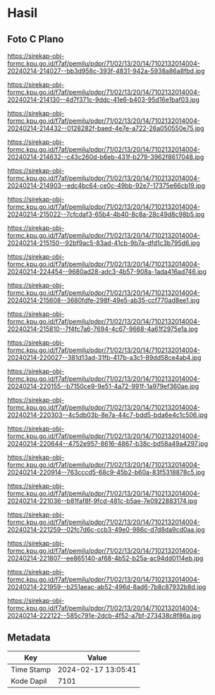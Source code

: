 # Hasil

## Foto C Plano

https://sirekap-obj-formc.kpu.go.id/f7af/pemilu/pdpr/71/02/13/20/14/7102132014004-20240214-214027--bb3d958c-393f-4831-942a-5938a86a8fbd.jpg

https://sirekap-obj-formc.kpu.go.id/f7af/pemilu/pdpr/71/02/13/20/14/7102132014004-20240214-214130--4d7f371c-9ddc-41e6-b403-95d16e1baf03.jpg

https://sirekap-obj-formc.kpu.go.id/f7af/pemilu/pdpr/71/02/13/20/14/7102132014004-20240214-214432--0128282f-baed-4e7e-a722-26a050550e75.jpg

https://sirekap-obj-formc.kpu.go.id/f7af/pemilu/pdpr/71/02/13/20/14/7102132014004-20240214-214632--c43c260d-b6eb-431f-b279-3962f8617048.jpg

https://sirekap-obj-formc.kpu.go.id/f7af/pemilu/pdpr/71/02/13/20/14/7102132014004-20240214-214903--edc4bc64-ce0c-49bb-92e7-17375e66cb19.jpg

https://sirekap-obj-formc.kpu.go.id/f7af/pemilu/pdpr/71/02/13/20/14/7102132014004-20240214-215022--7cfcdaf3-65b4-4b40-8c8a-28c49d8c98b5.jpg

https://sirekap-obj-formc.kpu.go.id/f7af/pemilu/pdpr/71/02/13/20/14/7102132014004-20240214-215150--92bf9ac5-83ad-41cb-9b7a-dfd1c3b795d6.jpg

https://sirekap-obj-formc.kpu.go.id/f7af/pemilu/pdpr/71/02/13/20/14/7102132014004-20240214-224454--9680ad28-adc3-4b57-908a-1ada416ad746.jpg

https://sirekap-obj-formc.kpu.go.id/f7af/pemilu/pdpr/71/02/13/20/14/7102132014004-20240214-215608--3680fdfe-298f-49e5-ab35-ccf770ad8ee1.jpg

https://sirekap-obj-formc.kpu.go.id/f7af/pemilu/pdpr/71/02/13/20/14/7102132014004-20240214-215810--7f4fc7a6-7694-4c67-9668-4a61f2975e1a.jpg

https://sirekap-obj-formc.kpu.go.id/f7af/pemilu/pdpr/71/02/13/20/14/7102132014004-20240214-220027--381d13ad-31fb-417b-a3c1-89dd58ce4ab4.jpg

https://sirekap-obj-formc.kpu.go.id/f7af/pemilu/pdpr/71/02/13/20/14/7102132014004-20240214-220155--b7150ce9-9e51-4a72-991f-1a979ef360ae.jpg

https://sirekap-obj-formc.kpu.go.id/f7af/pemilu/pdpr/71/02/13/20/14/7102132014004-20240214-220303--4c5db03b-8e7a-44c7-bdd5-bda6e4c1c506.jpg

https://sirekap-obj-formc.kpu.go.id/f7af/pemilu/pdpr/71/02/13/20/14/7102132014004-20240214-220644--4752e957-8616-4867-b38c-bd58a49a4297.jpg

https://sirekap-obj-formc.kpu.go.id/f7af/pemilu/pdpr/71/02/13/20/14/7102132014004-20240214-220914--763cccd5-68c9-45b2-b60a-83f5318878c5.jpg

https://sirekap-obj-formc.kpu.go.id/f7af/pemilu/pdpr/71/02/13/20/14/7102132014004-20240214-221036--b81faf8f-9fcd-481c-b5ae-7e0922883174.jpg

https://sirekap-obj-formc.kpu.go.id/f7af/pemilu/pdpr/71/02/13/20/14/7102132014004-20240214-221259--02fc7d6c-ccb3-49e0-986c-d7d8da9cd0aa.jpg

https://sirekap-obj-formc.kpu.go.id/f7af/pemilu/pdpr/71/02/13/20/14/7102132014004-20240214-221807--ee865140-af68-4b52-b25a-ac94dd0114eb.jpg

https://sirekap-obj-formc.kpu.go.id/f7af/pemilu/pdpr/71/02/13/20/14/7102132014004-20240214-221959--b251aeac-ab52-496d-8ad6-7b8c87932b8d.jpg

https://sirekap-obj-formc.kpu.go.id/f7af/pemilu/pdpr/71/02/13/20/14/7102132014004-20240214-222122--585c791e-2dcb-4f52-a7bf-273438c8f86a.jpg


## Metadata

| Key        | Value               |
| ---------- | ------------------- |
| Time Stamp | 2024-02-17 13:05:41 |
| Kode Dapil | 7101                |



